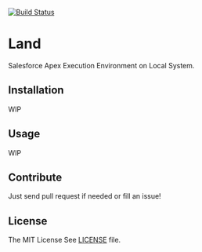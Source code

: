 [![Build Status](https://travis-ci.org/tzmfreedom/goland.svg?branch=master)](https://travis-ci.org/tzmfreedom/goland)

# Land

Salesforce Apex Execution Environment on Local System.

## Installation

WIP

## Usage

WIP

## Contribute

Just send pull request if needed or fill an issue!

## License

The MIT License See [LICENSE](https://github.com/tzmfreedom/lui/blob/master/LICENSE) file.

